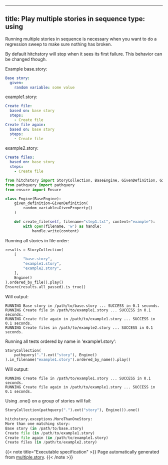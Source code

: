 
---
title: Play multiple stories in sequence
type: using
---



Running multiple stories in sequence is necessary when
you want to do a regression sweep to make sure nothing
has broken.

By default hitchstory will stop when it sees its first
failure. This behavior can be changed though.


Example base.story:

```yaml
Base story:
  given:
    random variable: some value

```




example1.story:

```yaml
Create file:
  based on: base story
  steps:
    - Create file
Create file again:
  based on: base story
  steps:
    - Create file

```


example2.story:

```yaml
Create files:
  based on: base story
  steps:
    - Create file

```








```python
from hitchstory import StoryCollection, BaseEngine, GivenDefinition, GivenProperty
from pathquery import pathquery
from ensure import Ensure

class Engine(BaseEngine):
    given_definition=GivenDefinition(
        random_variable=GivenProperty()
    )

    def create_file(self, filename="step1.txt", content="example"):
        with open(filename, 'w') as handle:
            handle.write(content)

```




Running all stories in file order:




```python
results = StoryCollection(
    [
        "base.story",
        "example1.story",
        "example2.story",
    ],
    Engine()
).ordered_by_file().play()
Ensure(results.all_passed).is_true()

```

Will output:
```
RUNNING Base story in /path/to/base.story ... SUCCESS in 0.1 seconds.
RUNNING Create file in /path/to/example1.story ... SUCCESS in 0.1 seconds.
RUNNING Create file again in /path/to/example1.story ... SUCCESS in 0.1 seconds.
RUNNING Create files in /path/to/example2.story ... SUCCESS in 0.1 seconds.
```






Running all tests ordered by name in 'example1.story':




```python
StoryCollection(
    pathquery(".").ext("story"), Engine()
).in_filename("example1.story").ordered_by_name().play()

```

Will output:
```
RUNNING Create file in /path/to/example1.story ... SUCCESS in 0.1 seconds.
RUNNING Create file again in /path/to/example1.story ... SUCCESS in 0.1 seconds.
```






Using .one() on a group of stories will fail:




```python
StoryCollection(pathquery(".").ext("story"), Engine()).one()

```


```python
hitchstory.exceptions.MoreThanOneStory:
More than one matching story:
Base story (in /path/to/base.story)
Create file (in /path/to/example1.story)
Create file again (in /path/to/example1.story)
Create files (in /path/to/example2.story)
```










{{< note title="Executable specification" >}}
Page automatically generated from <a href="https://github.com/hitchdev/hitchstory/blob/master/hitch/multiple.story">multiple.story</a>.
{{< /note >}}
